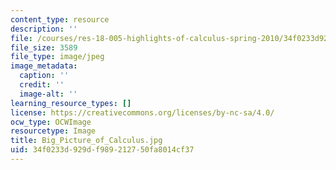 ```yaml
---
content_type: resource
description: ''
file: /courses/res-18-005-highlights-of-calculus-spring-2010/34f0233d929df989212750fa8014cf37_Big_Picture_of_Calculus.jpg
file_size: 3589
file_type: image/jpeg
image_metadata:
  caption: ''
  credit: ''
  image-alt: ''
learning_resource_types: []
license: https://creativecommons.org/licenses/by-nc-sa/4.0/
ocw_type: OCWImage
resourcetype: Image
title: Big_Picture_of_Calculus.jpg
uid: 34f0233d-929d-f989-2127-50fa8014cf37
---
```

